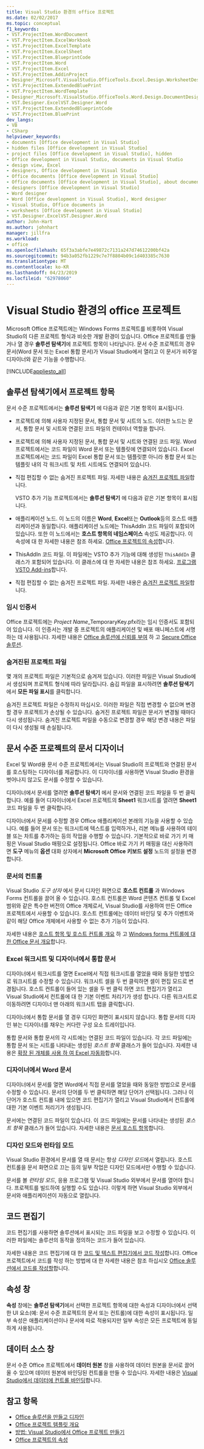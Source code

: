 ```yaml
---
title: Visual Studio 환경의 office 프로젝트
ms.date: 02/02/2017
ms.topic: conceptual
f1_keywords:
- VST.ProjectItem.WordDocument
- VST.ProjectItem.ExcelWorkbook
- VST.ProjectItem.ExcelTemplate
- VST.ProjectItem.ExcelSheet
- VST.ProjectItem.BlueprintCode
- VST.ProjectItem.Word
- VST.ProjectItem.Excel
- VST.ProjectItem.AddinProject
- Designer_Microsoft.VisualStudio.OfficeTools.Excel.Design.WorksheetDesigner
- VST.ProjectItem.ExtendedBluePrint
- VST.ProjectItem.WordTemplate
- Designer_Microsoft.VisualStudio.OfficeTools.Word.Design.DocumentDesigner
- VST.Designer.ExcelVST.Designer.Word
- VST.ProjectItem.ExtendedBlueprintCode
- VST.ProjectItem.BluePrint
dev_langs:
- VB
- CSharp
helpviewer_keywords:
- documents [Office development in Visual Studio]
- hidden files [Office development in Visual Studio]
- project files [Office development in Visual Studio], hidden
- Office development in Visual Studio, documents in Visual Studio
- design view, Excel
- designers, Office development in Visual Studio
- Office documents [Office development in Visual Studio]
- Office documents [Office development in Visual Studio], about documents in Visual Studio
- designers [Office development in Visual Studio]
- Word designer
- Word [Office development in Visual Studio], Word designer
- Visual Studio, Office documents in
- worksheets [Office development in Visual Studio]
- VST.Designer.ExcelVST.Designer.Word
author: John-Hart
ms.author: johnhart
manager: jillfra
ms.workload:
- office
ms.openlocfilehash: 65f3a3abfe7e49872c7131a247d74612200bf42a
ms.sourcegitcommit: 94b3a052fb1229c7e7f8804b09c1d403385c7630
ms.translationtype: MT
ms.contentlocale: ko-KR
ms.lasthandoff: 04/23/2019
ms.locfileid: "62978060"
---
```

# <a name="office-projects-in-the-visual-studio-environment"></a>Visual Studio 환경의 office 프로젝트
  Microsoft Office 프로젝트에는 Windows Forms 프로젝트를 비롯하여 Visual Studio의 다른 프로젝트 형식과 비슷한 개발 환경이 있습니다. Office 프로젝트를 만들거나 열 경우 **솔루션 탐색기**에 프로젝트 항목이 나타납니다. 문서 수준 프로젝트의 경우 문서(Word 문서 또는 Excel 통합 문서)가 Visual Studio에서 열리고 이 문서가 비주얼 디자이너와 같은 기능을 수행합니다.

 [!INCLUDE[appliesto_all](../vsto/includes/appliesto-all-md.md)]

## <a name="project-items-in-solution-explorer"></a>솔루션 탐색기에서 프로젝트 항목
 문서 수준 프로젝트에서는 **솔루션 탐색기** 에 다음과 같은 기본 항목이 표시됩니다.

- 프로젝트에 의해 사용자 지정된 문서, 통합 문서 및 시트의 노드. 이러한 노드는 문서, 통합 문서 및 시트와 연결된 코드 파일의 컨테이너 역할을 합니다.

- 프로젝트에 의해 사용자 지정된 문서, 통합 문서 및 시트와 연결된 코드 파일. Word 프로젝트에서는 코드 파일이 Word 문서 또는 템플릿에 연결되어 있습니다. Excel 프로젝트에서는 코드 파일이 Excel 통합 문서 또는 템플릿뿐 아니라 통합 문서 또는 템플릿 내의 각 워크시트 및 차트 시트에도 연결되어 있습니다.

- 직접 편집할 수 없는 숨겨진 프로젝트 파일. 자세한 내용은 [숨겨진 프로젝트 파일](#hiddenfiles)합니다.

  VSTO 추가 기능 프로젝트에서는 **솔루션 탐색기** 에 다음과 같은 기본 항목이 표시됩니다.

- 애플리케이션 노드. 이 노드의 이름은 **Word**, **Excel**또는 **Outlook**등의 호스트 애플리케이션과 동일합니다. 애플리케이션 노드에는 ThisAddIn 코드 파일이 포함되어 있습니다. 또한 이 노드에서는 **호스트 항목의 네임스페이스** 속성도 제공합니다. 이 속성에 대 한 자세한 내용은 참조 하세요. [Office 프로젝트의 속성](../vsto/properties-in-office-projects.md)합니다.

- ThisAddIn 코드 파일. 이 파일에는 VSTO 추가 기능에 대해 생성된 `ThisAddIn` 클래스가 포함되어 있습니다. 이 클래스에 대 한 자세한 내용은 참조 하세요. [프로그램 VSTO Add-ins](../vsto/programming-vsto-add-ins.md)합니다.

- 직접 편집할 수 없는 숨겨진 프로젝트 파일. 자세한 내용은 [숨겨진 프로젝트 파일](#hiddenfiles)합니다.

### <a name="temporary-certificates"></a>임시 인증서
 Office 프로젝트에는 *Project Name*_TemporaryKey.pfx라는 임시 인증서도 포함되어 있습니다. 이 인증서는 개발 중 프로젝트의 애플리케이션 및 배포 매니페스트에 서명하는 데 사용됩니다. 자세한 내용은 [Office 솔루션에 신뢰를 부여](../vsto/granting-trust-to-office-solutions.md) 하 고 [Secure Office 솔루션](../vsto/securing-office-solutions.md).

### <a name="hiddenfiles"></a> 숨겨진된 프로젝트 파일
 몇 개의 프로젝트 파일은 기본적으로 숨겨져 있습니다. 이러한 파일은 Visual Studio에서 생성되며 프로젝트 형식에 따라 달라집니다. 숨김 파일을 표시하려면 **솔루션 탐색기** 에서 **모든 파일 표시**를 클릭합니다.

 숨겨진 프로젝트 파일은 수정하지 마십시오. 이러한 파일은 직접 변경할 수 없으며 변경할 경우 프로젝트가 손상될 수 있습니다. 숨겨진 프로젝트 파일은 문서가 변경될 때마다 다시 생성됩니다. 숨겨진 프로젝트 파일을 수동으로 변경할 경우 해당 변경 내용은 파일이 다시 생성될 때 손실됩니다.

## <a name="document-designer-in-document-level-projects"></a>문서 수준 프로젝트의 문서 디자이너
 Excel 및 Word용 문서 수준 프로젝트에서는 Visual Studio의 프로젝트와 연결된 문서를 호스팅하는 디자이너를 제공합니다. 이 디자이너를 사용하면 Visual Studio 환경을 벗어나지 않고도 문서를 수정할 수 있습니다.

 디자이너에서 문서를 열려면 **솔루션 탐색기** 에서 문서와 연결된 코드 파일을 두 번 클릭합니다. 예를 들어 디자이너에서 Excel 프로젝트의 **Sheet1** 워크시트를 열려면 **Sheet1** 코드 파일을 두 번 클릭합니다.

 디자이너에서 문서를 수정할 경우 Office 애플리케이션 본래의 기능을 사용할 수 있습니다. 예를 들어 문서 또는 워크시트에 텍스트를 입력하거나, 리본 메뉴를 사용하여 테이블 또는 차트를 추가하는 등의 작업을 수행할 수 있습니다. 기본적으로 바로 가기 키 매핑은 Visual Studio 매핑으로 설정됩니다. Office 바로 가기 키 매핑을 대신 사용하려면 **도구** 메뉴의 **옵션** 대화 상자에서 **Microsoft Office 키보드 설정** 노드의 설정을 변경합니다.

### <a name="controls-on-documents"></a>문서의 컨트롤
 Visual Studio *도구 상자* 에서 문서 디자인 화면으로 **호스트 컨트롤** 과 Windows Forms 컨트롤을 끌어 올 수 있습니다. 호스트 컨트롤은 Word 콘텐츠 컨트롤 및 Excel 범위와 같은 특수한 버전의 Office 개체로서, Visual Studio를 사용하여 만든 Office 프로젝트에서 사용할 수 있습니다. 호스트 컨트롤에는 데이터 바인딩 및 추가 이벤트와 같이 해당 Office 개체에서 사용할 수 없는 추가 기능이 있습니다.

 자세한 내용은 [호스트 항목 및 호스트 컨트롤 개요](../vsto/host-items-and-host-controls-overview.md) 하 고 [Windows forms 컨트롤에 대 한 Office 문서 개요](../vsto/windows-forms-controls-on-office-documents-overview.md)합니다.

### <a name="excel-worksheets-and-workbooks-in-the-designer"></a>Excel 워크시트 및 디자이너에서 통합 문서
 디자이너에서 워크시트를 열면 Excel에서 직접 워크시트를 열었을 때와 동일한 방법으로 워크시트를 수정할 수 있습니다. 워크시트 셀을 두 번 클릭하면 셀이 편집 모드로 변경됩니다. 호스트 컨트롤이 들어 있는 셀을 두 번 클릭 하면 코드 편집기가 열리고 Visual Studio에서 컨트롤에 대 한 기본 이벤트 처리기가 생성 합니다. 다른 워크시트로 이동하려면 디자이너 맨 아래의 워크시트 탭을 클릭합니다.

 디자이너에서 통합 문서를 열 경우 디자인 화면이 표시되지 않습니다. 통합 문서의 디자인 뷰는 디자이너를 채우는 커다란 구성 요소 트레이입니다.

 통합 문서와 통합 문서의 각 시트에는 연결된 코드 파일이 있습니다. 각 코드 파일에는 통합 문서 또는 시트를 나타내는 생성된 *호스트 항목* 클래스가 들어 있습니다. 자세한 내용은 [확장 된 개체를 사용 하 여 Excel 자동화](../vsto/automating-excel-by-using-extended-objects.md)합니다.

### <a name="word-documents-in-the-designer"></a>디자이너에서 Word 문서
 디자이너에서 문서를 열면 Word에서 직접 문서를 열었을 때와 동일한 방법으로 문서를 수정할 수 있습니다. 문서의 단어를 두 번 클릭하면 해당 단어가 선택됩니다. 그러나 이 단어가 호스트 컨트롤 내에 있으면 코드 편집기가 열리고 Visual Studio에서 컨트롤에 대한 기본 이벤트 처리기가 생성됩니다.

 문서에는 연결된 코드 파일이 있습니다. 이 코드 파일에는 문서를 나타내는 생성된 *호스트 항목* 클래스가 들어 있습니다. 자세한 내용은 [문서 호스트 항목](../vsto/document-host-item.md)합니다.

### <a name="design-mode-vs-runtime-mode"></a>디자인 모드와 런타임 모드
 Visual Studio 환경에서 문서를 열 때 문서는 항상 *디자인 모드*에서 열립니다. 호스트 컨트롤을 문서 화면으로 끄는 등의 일부 작업은 디자인 모드에서만 수행할 수 있습니다.

 문서를 볼 *런타임 모드*, 응용 프로그램 및 Visual Studio 외부에서 문서를 열어야 합니다. 프로젝트를 빌드하여 실행할 수도 있습니다. 이렇게 하면 Visual Studio 외부에서 문서와 애플리케이션이 자동으로 열립니다.

## <a name="code-editor"></a>코드 편집기
 코드 편집기를 사용하면 솔루션에서 표시되는 코드 파일을 보고 수정할 수 있습니다. 이러한 파일에는 솔루션의 동작을 정의하는 코드가 들어 있습니다.

 자세한 내용은 코드 편집기에 대 한 [코드 및 텍스트 편집기에서 코드 작성](../ide/writing-code-in-the-code-and-text-editor.md)합니다. Office 프로젝트에서 코드를 작성 하는 방법에 대 한 자세한 내용은 참조 하십시오 [Office 솔루션에서 코드를 작성할](../vsto/writing-code-in-office-solutions.md)합니다.

## <a name="properties-window"></a>속성 창
 **속성** 창에는 **솔루션 탐색기**에서 선택한 프로젝트 항목에 대한 속성과 디자이너에서 선택한 UI 요소(예: 문서 수준 프로젝트의 문서 또는 컨트롤)에 대한 속성이 표시됩니다. 일부 속성은 애플리케이션이나 문서에 따로 적용되지만 일부 속성은 모든 프로젝트에 동일하게 사용됩니다.

## <a name="data-sources-window"></a>데이터 소스 창
 문서 수준 Office 프로젝트에서 **데이터 원본** 창을 사용하여 데이터 원본을 문서로 끌어 올 수 있으며 데이터 원본에 바인딩된 컨트롤을 만들 수 있습니다. 자세한 내용은 [Visual Studio에서 데이터에 컨트롤 바인딩](../data-tools/bind-controls-to-data-in-visual-studio.md)합니다.

## <a name="see-also"></a>참고 항목

- [Office 솔루션을 만들고 디자인](../vsto/designing-and-creating-office-solutions.md)
- [Office 프로젝트 템플릿 개요](../vsto/office-project-templates-overview.md)
- [방법: Visual Studio에서 Office 프로젝트 만들기](../vsto/how-to-create-office-projects-in-visual-studio.md)
- [Office 프로젝트의 속성](../vsto/properties-in-office-projects.md)
